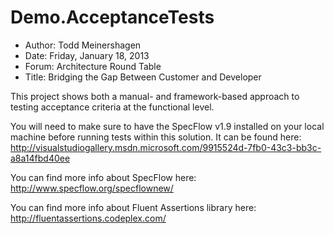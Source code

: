 Demo.AcceptanceTests
====================

+ Author:		Todd Meinershagen
+ Date:		Friday, January 18, 2013
+ Forum:		Architecture Round Table
+ Title:		Bridging the Gap Between Customer and Developer

This project shows both a manual- and framework-based approach to testing acceptance criteria at the functional level.

You will need to make sure to have the SpecFlow v1.9 installed on your local machine before running tests within this solution.  It can be found here:
http://visualstudiogallery.msdn.microsoft.com/9915524d-7fb0-43c3-bb3c-a8a14fbd40ee

You can find more info about SpecFlow here:  
http://www.specflow.org/specflownew/

You can find more info about Fluent Assertions library here:
http://fluentassertions.codeplex.com/
